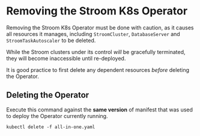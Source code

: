 # Removing the Stroom K8s Operator

Removing the Stroom K8s Operator must be done with caution, as it causes all resources it manages, including
`StroomCluster`, `DatabaseServer` and `StroomTaskAutoscaler` to be deleted.

While the Stroom clusters under its control _will_ be gracefully terminated, they will become inaccessible until
re-deployed.

It is good practice to first delete any dependent resources _before_ deleting the Operator.

## Deleting the Operator

Execute this command against the **same version** of manifest that was used to deploy the Operator currently running.
```
kubectl delete -f all-in-one.yaml
```
